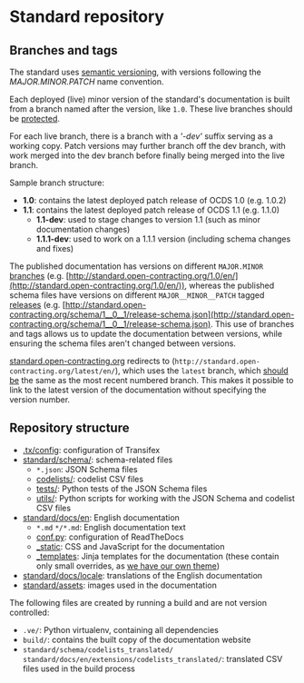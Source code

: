 # Standard repository

## Branches and tags

The standard uses [semantic versioning](http://semver.org/), with versions following the _MAJOR.MINOR.PATCH_ name convention.

Each deployed (live) minor version of the standard's documentation is built from a branch named after the version, like `1.0`. These live branches should be [protected](https://help.github.com/articles/about-protected-branches/).

For each live branch, there is a branch with a _'-dev'_ suffix serving as a working copy. Patch versions may further branch off the dev branch, with work merged into the dev branch before finally being merged into the live branch.

Sample branch structure:

* **1.0**: contains the latest deployed patch release of OCDS 1.0 (e.g. 1.0.2)
* **1.1**: contains the latest deployed patch release of OCDS 1.1 (e.g. 1.1.0)
  * **1.1-dev**: used to stage changes to version 1.1 (such as minor documentation changes)
  * **1.1.1-dev**: used to work on a 1.1.1 version (including schema changes and fixes)

The published documentation has versions on different `MAJOR.MINOR` [branches](https://github.com/open-contracting/standard/branches/all) (e.g. [http://standard.open-contracting.org/1.0/en/](http://standard.open-contracting.org/1.0/en/)), whereas the published schema files have versions on different `MAJOR__MINOR__PATCH` tagged [releases](https://github.com/open-contracting/standard/releases) (e.g. [http://standard.open-contracting.org/schema/1__0__1/release-schema.json](http://standard.open-contracting.org/schema/1__0__1/release-schema.json). This use of branches and tags allows us to update the documentation between versions, while ensuring the schema files aren't changed between versions.

[standard.open-contracting.org](standard.open-contracting.org) redirects to (`http://standard.open-contracting.org/latest/en/`), which uses the `latest` branch, which [should be](deployment) the same as the most recent numbered branch. This makes it possible to link to the latest version of the documentation without specifying the version number.

## Repository structure

* [.tx/config](https://github.com/open-contracting/standard/blob/HEAD/.tx/config): configuration of Transifex
* [standard/schema/](https://github.com/open-contracting/standard/tree/HEAD/standard/schema): schema-related files
  * `*.json`: JSON Schema files
  * [codelists/](https://github.com/open-contracting/standard/tree/HEAD/standard/schema/codelists): codelist CSV files
  * [tests/](https://github.com/open-contracting/standard/tree/HEAD/standard/schema/tests): Python tests of the JSON Schema files
  * [utils/](https://github.com/open-contracting/standard/tree/HEAD/standard/schema/utils): Python scripts for working with the JSON Schema and codelist CSV files
* [standard/docs/en](https://github.com/open-contracting/standard/tree/HEAD/standard/docs/en): English documentation
  * `*.md` `*/*.md`: English documentation text
  * [conf.py](https://github.com/open-contracting/standard/blob/HEAD/standard/docs/en/conf.py): configuration of ReadTheDocs
  * [\_static](https://github.com/open-contracting/standard/tree/HEAD/standard/docs/en/_static): CSS and JavaScript for the documentation
  * [\_templates](https://github.com/open-contracting/standard/tree/HEAD/standard/docs/en/_templates): Jinja templates for the documentation (these contain only small overrides, as [we have our own theme](https://github.com/open-contracting/standard_theme))
* [standard/docs/locale](https://github.com/open-contracting/standard/tree/HEAD/standard/docs/locale): translations of the English documentation
* [standard/assets](https://github.com/open-contracting/standard/tree/HEAD/standard/assets): images used in the documentation

The following files are created by running a build and are not version controlled:

* `.ve/`: Python virtualenv, containing all dependencies
* `build/`: contains the built copy of the documentation website
* `standard/schema/codelists_translated/` `standard/docs/en/extensions/codelists_translated/`: translated CSV files used in the build process
